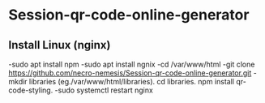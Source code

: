 # Session-qr-code-online-generator

## Install Linux (nginx)

-sudo apt install npm
-sudo apt install ngnix
-cd /var/www/html
-git clone https://github.com/necro-nemesis/Session-qr-code-online-generator.git
-mkdir libraries (eg./var/www/html/libraries). cd libraries. npm install qr-code-styling.
-sudo systemctl restart nginx
